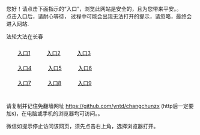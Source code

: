 您好！请点击下面指示的“入口”，浏览此网站是安全的，且为您带来平安。。 <br/>
点击入口后，请耐心等待， 过程中可能会出现无法打开的提示，请忽略，最终会进入网站. </br>

法轮大法在长春<br/>
<div style="padding:10px"><a style="margin:20px" target="_blank" href="https://d2ggzg5ykucd3z.cloudfront.net/2Qpsp?bcwxcui" id="ccLink1" rel="nofollow">入口1</a> <a target="_blank" style="margin:20px" href="https://d1evwgfqoi1hh4.cloudfront.net/2Qpsp?ldfzr" id="ccLink2" rel="nofollow">入口2</a> <a style="margin:20px" target="_blank" href="https://dwskgwpz6g45s.cloudfront.net/2Qpsp?dovriiph" id="ccLink3" rel="nofollow">入口3</a></div>

<div style="padding:10px" ><a style="margin:20px" target="_blank" href="https://d2ggzg5ykucd3z.cloudfront.net/2Qpsp?bcwxcui" id="ccLink4" rel="nofollow">入口4</a> <a style="margin:20px" href="https://d1evwgfqoi1hh4.cloudfront.net/2Qpsp?ldfzr" target="_blank" id="ccLink5" rel="nofollow">入口5</a> <a style="margin:20px" href="https://dwskgwpz6g45s.cloudfront.net/2Qpsp?dovriiph" target="_blank" id="ccLink6" rel="nofollow">入口6</a></div>

<div style="padding:10px"><a style="margin:20px" target="_blank" href="https://d2ggzg5ykucd3z.cloudfront.net/2Qpsp?bcwxcui" id="ccLink7" rel="nofollow">入口7</a> <a style="margin:20px" href="https://d1evwgfqoi1hh4.cloudfront.net/2Qpsp?ldfzr" target="_blank" id="ccLink8" rel="nofollow">入口8</a> <a style="margin:20px" target="_blank" href="https://dwskgwpz6g45s.cloudfront.net/2Qpsp?dovriiph" id="ccLink9" rel="nofollow">入口9</a></div>

<br/>



请复制并记住免翻墙网址 https://github.com/yntd/changchunzx (http后一定要加s)，在电脑或手机的浏览器均可访问。。<br/>

微信如提示停止访问该网页，须先点击右上角，选择浏览器打开。
